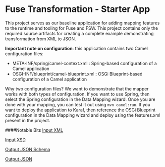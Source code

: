 Fuse Transformation - Starter App
=================================
This project serves as our baseline application for adding mapping features to the runtime and tooling for Fuse and FSW.  This project contains only the required source artifacts for creating a complete example demonstrating transformation from XML to JSON.

**Important note on configuration**: this application contains two Camel configuration files:
* META-INF/spring/camel-context.xml : Spring-based configuration of a Camel application
* OSGI-INF/blueprint/camel-blueprint.xml : OSGi Blueprint-based configuration of a Camel application

Why two configuration files?  We want to demonstrate that the mapper works with both types of configuration.  If you want to use Spring, then select the Spring configuration in the Data Mapping wizard.  Once you are done with your mapping, you can test it out using ``mvn camel:run``.  If you want to deploy the application to Karaf, then reference the OSGi Blueprint configuration in the Data Mapping wizard and deploy using the features.xml present in the project.


####Notable Bits
[Input XML](https://github.com/fusesource/fuseide/blob/master/examples/transformation/starter/src/data/abc-order.xml)

[Input XSD](https://github.com/fusesource/fuseide/blob/master/examples/transformation/starter/src/main/resources/abc-order.xsd)

[Output JSON Schema](https://github.com/fusesource/fuseide/blob/master/examples/transformation/starter/src/main/resources/xyz-order.json)

[Output JSON](https://github.com/fusesource/fuseide/blob/master/examples/transformation/starter/src/data/xyz-order.json)
